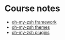 # Course notes

- [oh-my-zsh framework](https://github.com/ohmyzsh/ohmyzsh)
- [oh-my-zsh themes](https://github.com/ohmyzsh/ohmyzsh/wiki/Themes)
- [oh-my-zsh plugins](https://github.com/ohmyzsh/ohmyzsh/wiki/Plugins)
